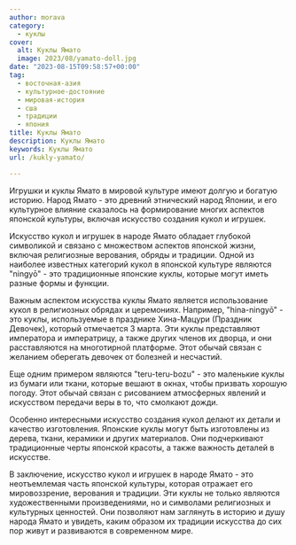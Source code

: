 ```yaml
---
author: morava
category:
  - куклы
cover:
  alt: Куклы Ямато
  image: 2023/08/yamato-doll.jpg
date: "2023-08-15T09:58:57+00:00"
tag:
  - восточная-азия
  - культурное-достояние
  - мировая-история
  - сша
  - традиции
  - япония
title: Куклы Ямато
description: Куклы Ямато
keywords: Куклы Ямато
url: /kukly-yamato/

---
```

Игрушки и куклы Ямато в мировой культуре имеют долгую и богатую историю. Народ Ямато \- это древний этнический народ Японии, и его культурное влияние сказалось на формирование многих аспектов японской культуры, включая искусство создания кукол и игрушек.

Искусство кукол и игрушек в народе Ямато обладает глубокой символикой и связано с множеством аспектов японской жизни, включая религиозные верования, обряды и традиции. Одной из наиболее известных категорий кукол в японской культуре являются "ningyō" - это традиционные японские куклы, которые могут иметь разные формы и функции.

Важным аспектом искусства куклы Ямато является использование кукол в религиозных обрядах и церемониях. Например, "hina-ningyō" - это куклы, используемые в празднике Хина-Мацури (Праздник Девочек), который отмечается 3 марта. Эти куклы представляют императора и императрицу, а также других членов их дворца, и они расставляются на многотирной платформе. Этот обычай связан с желанием оберегать девочек от болезней и несчастий.

Еще одним примером являются "teru-teru-bozu" - это маленькие куклы из бумаги или ткани, которые вешают в окнах, чтобы призвать хорошую погоду. Этот обычай связан с рисованием атмосферных явлений и искусством передачи веры в то, что смолкают дожди.

Особенно интересными искусство создания кукол делают их детали и качество изготовления. Японские куклы могут быть изготовлены из дерева, ткани, керамики и других материалов. Они подчеркивают традиционные черты японской красоты, а также важность деталей в искусстве.

В заключение, искусство кукол и игрушек в народе Ямато \- это неотъемлемая часть японской культуры, которая отражает его мировоззрение, верования и традиции. Эти куклы не только являются художественными произведениями, но и символами религиозных и культурных ценностей. Они позволяют нам заглянуть в историю и душу народа Ямато и увидеть, каким образом их традиции искусства до сих пор живут и развиваются в современном мире.
